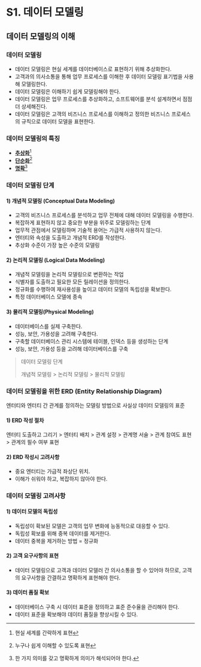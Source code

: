 # S1. 데이터 모델링

## 데이터 모델링의 이해

### 데이터 모델링

* 데이터 모델링은 현실 세계를 데이터베이스로 표현하기 위해 추상화한다.
* 고객과의 의사소통을 통해 업무 프로세스를 이해한 후 데이터 모델링 표기법을 사용해 모델링한다.
* 데이터 모델링은 이해하기 쉽게 모델링해야 한다.
* 데이터 모델링은 업무 프로세스를 추상화하고, 소프트웨어를 분석 설계하면서 점점 더 상세해진다.
* 데이터 모델링은 고객의 비즈니스 프로세스를 이해하고 정의한 비즈니스 프로세스의 규칙으로 데이터 모델을 표현한다.



### 데이터 모델링의 특징

* [**추상화**](#user-content-fn-1)[^1]
* [**단순화**](#user-content-fn-2)[^2]
* [**명확**](#user-content-fn-3)[^3]



### 데이터 모델링 단계

#### 1) 개념적 모델링 (Conceptual Data Modeling)

* 고객의 비즈니스 프로세스를 분석하고 업무 전체에 대해 데이터 모델링을 수행한다.
* 복잡하게 표현하지 않고 중요한 부분을 위주로 모델링하는 단계
* 업무적 관점에서 모델링하며 기술적 용어는 가급적 사용하지 않는다.
* 엔터티와 속성을 도출하고 개념적 ERD를 작성한다.
* 추상화 수준이 가장 높은 수준의 모델링



#### 2) 논리적 모델링 (Logical Data Modeling)

* 개념적 모델링을 논리적 모델링으로 변환하는 작업
* 식별자를 도출하고 필요한 모든 릴레이션을 정의한다.
* 정규화를 수행하여 재사용성을 높이고 데이터 모델의 독립성을 확보한다.
* 특정 데이터베이스 모델에 종속



#### 3) 물리적 모델링(Physical Modeling)

* 데이터베이스를 실제 구축한다.
* 성능, 보안, 가용성을 고려해 구축한다.
* 구축할 데이터베이스 관리 시스템에 테이블, 인덱스 등을 생성하는 단계
* 성능, 보안, 가용성 등을 고려해 데이터베이스를 구축



> 데이터 모델링 단계
>
> 개념적 모델링 > 논리적 모델링 > 물리적 모델링



### 데이터 모델링을 위한 ERD (Entity Relationship Diagram)

엔터티와 엔터티 간 관계를 정의하는 모델링 방법으로 사실상 데이터 모델링의 표준



#### 1) ERD 작성 절차

엔터티 도출하고 그리기 > 엔터티 배치 > 관계 설정 > 관계명 서술 > 관계 참여도 표현 > 관계의 필수 여부 표현



#### 2) ERD 작성시 고려사항

* 중요 엔터티는 가급적 좌상단 위치.
* 이해가 쉬워야 하고, 복잡하지 않아야 한다.



### 데이터 모델링 고려사항

#### 1) 데이터 모델의 독립성

* 독립성이 확보된 모델은 고객의 업무 변화에 능동적으로 대응할 수 있다.
* 독립성 확보를 위해 중복 데이터를 제거한다.
* 데이터 중복을 제거하는 방법 = 정규화



#### 2) 고객 요구사항의 표현

* 데이터 모델링으로 고객과 데이터 모델러 간 의사소통을 할 수 있어야 하므로, 고객의 요구사항을 간결하고 명확하게 표현해야 한다.



#### 3) 데이터 품질 확보

* 데이터베이스 구축 시 데이터 표준을 정의하고 표준 준수율을 관리해야 한다.
* 데이터 표준을 확보해야 데이터 품질을 향상시킬 수 있다.





[^1]: 현실 세계를 간략하게 표현

[^2]: 누구나 쉽게 이해할 수 있도록 표현

[^3]: 한 가지 의미를 갖고 명확하게 의미가 해석되어야 한다.
